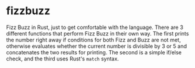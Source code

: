 # fizzbuzz

Fizz Buzz in Rust, just to get comfortable with the language. There are 3 different functions that perform Fizz Buzz in their own way. The first prints the number right away if conditions for both Fizz and Buzz are not met, otherwise evaluates whether the current number is divisible by 3 or 5 and concatenates the two results for printing. The second is a simple if/else check, and the third uses Rust's `match` syntax.
